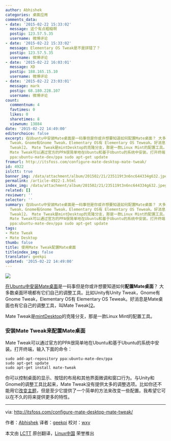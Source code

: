```yaml
---
author: Abhishek
categories: 桌面应用
comments_data:
- date: '2015-02-22 15:33:02'
  message: 这个有点粗糙啊
  postip: 123.57.5.35
  username: 微博评论
- date: '2015-02-22 15:33:02'
  message: Elementary OS Tweak是不是拼错了？
  postip: 123.57.5.35
  username: 微博评论
- date: '2015-02-22 16:03:01'
  message: XD
  postip: 188.165.15.10
  username: 微博评论
- date: '2015-02-22 23:03:01'
  message: mark
  postip: 68.180.228.107
  username: 微博评论
count:
  commentnum: 4
  favtimes: 0
  likes: 0
  sharetimes: 8
  viewnum: 13884
date: '2015-02-22 14:49:00'
editorchoice: false
excerpt: 在Ubuntu中安装Mate桌面是一码事但是你或许想要知道如何配置Mate桌面？ 大多数桌面环境都有它们自己的调整工具。比如Unity有Unity
  Tweak，Gnome有Gnome Tweak，Elementary OS有 Elementary OS Teweak。好消息是Mate桌面也有它自己的调整工具，叫Mate
  Tweak]2。 Mate Tweak是mintDesktop的克隆分支，那是一款Linux Mint的配置工具。 安装Mate Tweak来配置Mate桌面
  Mate Tweak可以通过官方的PPA很简单地在Ubuntu和基于Ubuntu的系统中安装。打开终端，输入下面的命令： sudo add-apt-repository
  ppa:ubuntu-mate-dev/ppa sudo apt-get update
fromurl: http://itsfoss.com/configure-mate-desktop-mate-tweak/
id: 4922
islctt: true
banner_img: /data/attachment/album/201502/21/235119t3n6nc644334g632.jpeg
permalink: /article-4922-1.html
index_img: /data/attachment/album/201502/21/235119t3n6nc644334g632.jpeg.thumb.jpg
related: []
reviewer: ''
selector: ''
summary: 在Ubuntu中安装Mate桌面是一码事但是你或许想要知道如何配置Mate桌面？ 大多数桌面环境都有它们自己的调整工具。比如Unity有Unity
  Tweak，Gnome有Gnome Tweak，Elementary OS有 Elementary OS Teweak。好消息是Mate桌面也有它自己的调整工具，叫Mate
  Tweak]2。 Mate Tweak是mintDesktop的克隆分支，那是一款Linux Mint的配置工具。 安装Mate Tweak来配置Mate桌面
  Mate Tweak可以通过官方的PPA很简单地在Ubuntu和基于Ubuntu的系统中安装。打开终端，输入下面的命令： sudo add-apt-repository
  ppa:ubuntu-mate-dev/ppa sudo apt-get update
tags:
- Mate Tweak
- Mate Desktop
thumb: false
title: 使用Mate Tweak配置Mate桌面
titleindex_img: false
translator: geekpi
updated: '2015-02-22 14:49:00'
---
```


![](/data/attachment/album/201502/21/235119t3n6nc644334g632.jpeg)


[在Ubuntu中安装Mate桌面](http://itsfoss.com/install-mate-desktop-ubuntu-14-04/)是一码事但是你或许想要知道如何**配置Mate桌面**？ 大多数桌面环境都有它们自己的调整工具。比如Unity有Unity Tweak，Gnome有Gnome Tweak，Elementary OS有 Elementary OS Teweak。好消息是Mate桌面也有它自己的调整工具，叫Mate Tweak][2](https://bitbucket.org/flexiondotorg/mate-tweak)。


Mate Tweak是[mintDesktop](https://github.com/linuxmint/mintdesktop)的克隆分支，那是一款Linux Mint的配置工具。


### 安装Mate Tweak来配置Mate桌面


Mate Tweak可以通过官方的PPA很简单地在Ubuntu和基于Ubuntu的系统中安装。打开终端，输入下面的命令：



```
sudo add-apt-repository ppa:ubuntu-mate-dev/ppa
sudo apt-get update
sudo apt-get install mate-tweak

```

你可以控制桌面的显示、按钮的布局和其他界面微调和窗口行为。与Unity和Gnome的调整工具比起来，Mate Tweak没有提供太多的调整选项。比如你还不能用它[改变主题](http://itsfoss.com/how-to-install-themes-in-ubuntu-13-10/)，但是至少它提供了一个简单的方法来改变一些配置。我希望它可以在不久的将来提供更多的特性。




---


via: <http://itsfoss.com/configure-mate-desktop-mate-tweak/>


作者：[Abhishek](http://itsfoss.com/author/Abhishek/) 译者：[geekpi](https://github.com/geekpi) 校对：[wxy](https://github.com/wxy)


本文由 [LCTT](https://github.com/LCTT/TranslateProject) 原创翻译，[Linux中国](http://linux.cn/) 荣誉推出